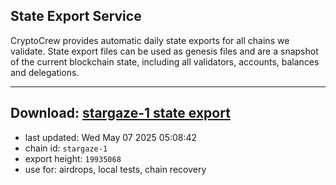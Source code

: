## State Export Service
CryptoCrew provides automatic daily state exports for all chains we validate. State export files can be used as genesis files and are a snapshot of the current blockchain state, including all validators, accounts, balances and delegations.

---
**Download: [stargaze-1 state export](https://dl-eu2.ccvalidators.com/SERVICE/stargaze/stargaze-1_export_19935068.json)**
---

- last updated: Wed May 07 2025 05:08:42
- chain id: `stargaze-1`
- export height: `19935068`
- use for: airdrops, local tests, chain recovery
